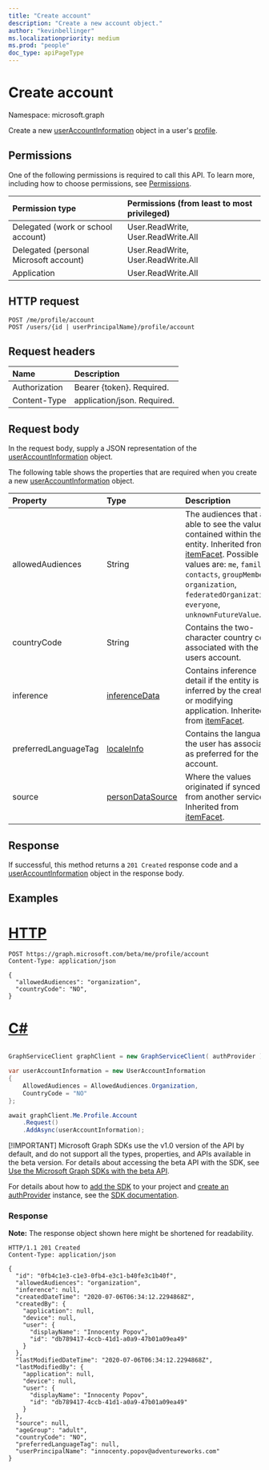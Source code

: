 ```yaml
---
title: "Create account"
description: "Create a new account object."
author: "kevinbellinger"
ms.localizationpriority: medium
ms.prod: "people"
doc_type: apiPageType
---
```


# Create account
Namespace: microsoft.graph

Create a new [userAccountInformation](../resources/useraccountinformation.md) object in a user's [profile](../resources/profile.md).

## Permissions

One of the following permissions is required to call this API. To learn more, including how to choose permissions, see [Permissions](/graph/permissions-reference).

| Permission type                        | Permissions (from least to most privileged) |
|:---------------------------------------|:--------------------------------------------|
| Delegated (work or school account)     | User.ReadWrite, User.ReadWrite.All          |
| Delegated (personal Microsoft account) | User.ReadWrite, User.ReadWrite.All          |
| Application                            | User.ReadWrite.All                          |

## HTTP request

<!-- {
  "blockType": "ignored"
}
-->
``` http
POST /me/profile/account
POST /users/{id | userPrincipalName}/profile/account
```

## Request headers
|Name|Description|
|:---|:---|
|Authorization|Bearer {token}. Required.|
|Content-Type|application/json. Required.|

## Request body
In the request body, supply a JSON representation of the [userAccountInformation](../resources/useraccountinformation.md) object.

The following table shows the properties that are required when you create a new [userAccountInformation](../resources/useraccountinformation.md) object.

|Property|Type|Description|
|:---|:---|:---|
|allowedAudiences|String|The audiences that are able to see the values contained within the entity. Inherited from [itemFacet](../resources/itemfacet.md). Possible values are: `me`, `family`, `contacts`, `groupMembers`, `organization`, `federatedOrganizations`, `everyone`, `unknownFutureValue`.|
|countryCode|String|Contains the two-character country code associated with the users account.  |
|inference|[inferenceData](../resources/inferencedata.md)|Contains inference detail if the entity is inferred by the creating or modifying application. Inherited from [itemFacet](../resources/itemfacet.md).|
|preferredLanguageTag|[localeInfo](../resources/localeinfo.md)|Contains the language the user has associated as preferred for the account.   |
|source|[personDataSource](../resources/persondatasource.md)|Where the values originated if synced from another service. Inherited from [itemFacet](../resources/itemfacet.md).|

## Response

If successful, this method returns a `201 Created` response code and a [userAccountInformation](../resources/useraccountinformation.md) object in the response body.

## Examples


# [HTTP](#tab/http)
<!-- {
  "blockType": "request",
  "name": "create_useraccountinformation_from_profile"
}
-->
``` http
POST https://graph.microsoft.com/beta/me/profile/account
Content-Type: application/json

{
  "allowedAudiences": "organization",
  "countryCode": "NO",
}
```

# [C#](#tab/csharp)

```csharp

GraphServiceClient graphClient = new GraphServiceClient( authProvider );

var userAccountInformation = new UserAccountInformation
{
	AllowedAudiences = AllowedAudiences.Organization,
	CountryCode = "NO"
};

await graphClient.Me.Profile.Account
	.Request()
	.AddAsync(userAccountInformation);

```


 [!IMPORTANT]
 Microsoft Graph SDKs use the v1.0 version of the API by default, and do not support all the types, properties, and APIs available in the beta version. For details about accessing the beta API with the SDK, see [Use the Microsoft Graph SDKs with the beta API](/graph/sdks/use-beta).

 For details about how to [add the SDK](/graph/sdks/sdk-installation) to your project and [create an authProvider](/graph/sdks/choose-authentication-providers) instance, see the [SDK documentation](/graph/sdks/sdks-overview).

### Response
**Note:** The response object shown here might be shortened for readability.
<!-- {
  "blockType": "response",
  "truncated": true,
  "@odata.type": "microsoft.graph.userAccountInformation"
}
-->
``` http
HTTP/1.1 201 Created
Content-Type: application/json

{
  "id": "0fb4c1e3-c1e3-0fb4-e3c1-b40fe3c1b40f",
  "allowedAudiences": "organization",
  "inference": null,
  "createdDateTime": "2020-07-06T06:34:12.2294868Z",
  "createdBy": {
    "application": null,
    "device": null,
    "user": {
      "displayName": "Innocenty Popov",
      "id": "db789417-4ccb-41d1-a0a9-47b01a09ea49"
    }
  },
  "lastModifiedDateTime": "2020-07-06T06:34:12.2294868Z",
  "lastModifiedBy": {
    "application": null,
    "device": null,
    "user": {
      "displayName": "Innocenty Popov",
      "id": "db789417-4ccb-41d1-a0a9-47b01a09ea49"
    }
  },
  "source": null,
  "ageGroup": "adult",
  "countryCode": "NO",
  "preferredLanguageTag": null,
  "userPrincipalName": "innocenty.popov@adventureworks.com"
}
```


